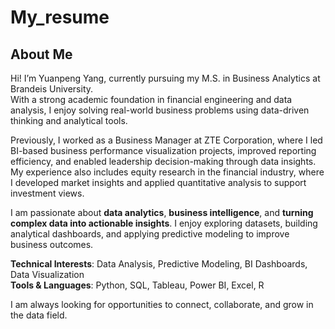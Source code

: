 # My_resume
## About Me

Hi! I’m Yuanpeng Yang, currently pursuing my M.S. in Business Analytics at Brandeis University.  
With a strong academic foundation in financial engineering and data analysis, I enjoy solving real-world business problems using data-driven thinking and analytical tools.

Previously, I worked as a Business Manager at ZTE Corporation, where I led BI-based business performance visualization projects, improved reporting efficiency, and enabled leadership decision-making through data insights. My experience also includes equity research in the financial industry, where I developed market insights and applied quantitative analysis to support investment views.

I am passionate about **data analytics**, **business intelligence**, and **turning complex data into actionable insights**. I enjoy exploring datasets, building analytical dashboards, and applying predictive modeling to improve business outcomes.

**Technical Interests**: Data Analysis, Predictive Modeling, BI Dashboards, Data Visualization  
**Tools & Languages**: Python, SQL, Tableau, Power BI, Excel, R

I am always looking for opportunities to connect, collaborate, and grow in the data field.
